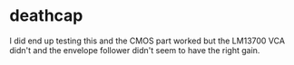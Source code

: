 # deathcap
I did end up testing this and the CMOS part worked but the LM13700 VCA didn't and the envelope follower didn't seem to have the right gain.
